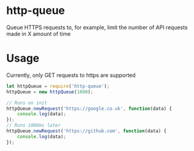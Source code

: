 # http-queue
Queue HTTPS requests to, for example, limit the number of API requests made in X amount of time

# Usage

Currently, only GET requests to https are supported

```javascript
let httpQueue = require('http-queue');
httpQueue = new httpQueue(1000);

// Runs on init
httpQueue.newRequest('https://google.co.uk', function(data) {
	console.log(data);
});
// Runs 1000ms later
httpQueue.newRequest('https://github.com', function(data) {
	console.log(data);
});
```
